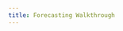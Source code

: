 ```yaml
---
title: Forecasting Walkthrough 
---
```


<script>window.location.replace("forecasting-walkthrough");</script>